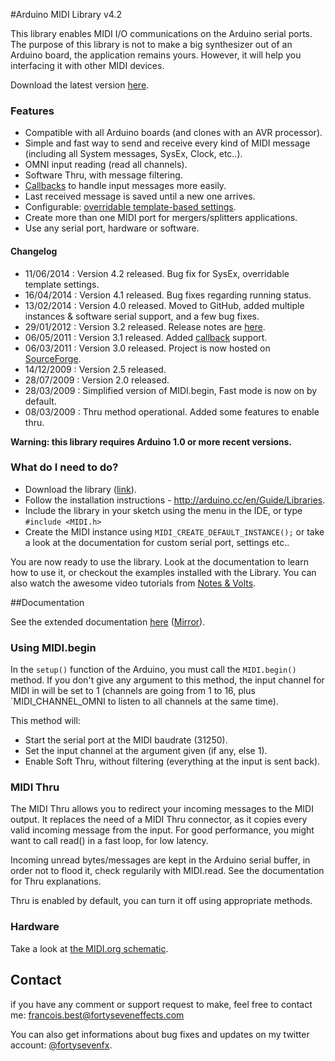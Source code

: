 #Arduino MIDI Library v4.2

This library enables MIDI I/O communications on the Arduino serial ports.
The purpose of this library is not to make a big synthesizer out of an Arduino board, the application remains yours. However, it will help you interfacing it with other MIDI devices.

Download the latest version [here](https://github.com/FortySevenEffects/arduino_midi_library/releases/latest).

### Features
* Compatible with all Arduino boards (and clones with an AVR processor).
* Simple and fast way to send and receive every kind of MIDI message (including all System messages, SysEx, Clock, etc..).
* OMNI input reading (read all channels).
* Software Thru, with message filtering.
* [Callbacks](http://playground.arduino.cc/Main/MIDILibraryCallbacks) to handle input messages more easily.
* Last received message is saved until a new one arrives.
* Configurable: [overridable template-based settings](http://arduinomidilib.fortyseveneffects.com/a00013.html#details).
* Create more than one MIDI port for mergers/splitters applications.
* Use any serial port, hardware or software.


#### Changelog
* 11/06/2014 : Version 4.2 released. Bug fix for SysEx, overridable template settings.
* 16/04/2014 : Version 4.1 released. Bug fixes regarding running status.
* 13/02/2014 : Version 4.0 released. Moved to GitHub, added multiple instances & software serial support, and a few bug fixes.
* 29/01/2012 : Version 3.2 released. Release notes are [here](http://sourceforge.net/news/?group_id=265194).
* 06/05/2011 : Version 3.1 released. Added [callback](http://playground.arduino.cc/Main/MIDILibraryCallbacks) support.
* 06/03/2011 : Version 3.0 released. Project is now hosted on [SourceForge](http://sourceforge.net/projects/arduinomidilib).
* 14/12/2009 : Version 2.5 released.
* 28/07/2009 : Version 2.0 released.
* 28/03/2009 : Simplified version of MIDI.begin, Fast mode is now on by default.
* 08/03/2009 : Thru method operational. Added some features to enable thru.



**__Warning: this library requires Arduino 1.0 or more recent versions.__**


### What do I need to do?

* Download the library ([link](https://github.com/FortySevenEffects/arduino_midi_library/releases/latest)).
* Follow the installation instructions - http://arduino.cc/en/Guide/Libraries.
* Include the library in your sketch using the menu in the IDE, or type `#include <MIDI.h>`
* Create the MIDI instance using `MIDI_CREATE_DEFAULT_INSTANCE();` or take a look at the documentation for custom serial port, settings etc..

You are now ready to use the library. Look at the documentation to learn how to use it, or checkout the examples installed with the Library.
You can also watch the awesome video tutorials from [Notes & Volts](https://www.youtube.com/playlist?list=PL4_gPbvyebyH2xfPXePHtx8gK5zPBrVkg).


##Documentation

See the extended documentation [here](http://arduinomidilib.fortyseveneffects.com) ([Mirror](http://fortyseveneffects.github.io/arduino_midi_library/)).

### Using MIDI.begin

In the `setup()` function of the Arduino, you must call the `MIDI.begin()` method. If you don't give any argument to this method, the input channel for MIDI in will be set to 1 (channels are going from 1 to 16, plus `MIDI_CHANNEL_OMNI to listen to all channels at the same time).

This method will:
* Start the serial port at the MIDI baudrate (31250).
* Set the input channel at the argument given (if any, else 1).
* Enable Soft Thru, without filtering (everything at the input is sent back).



### MIDI Thru

The MIDI Thru allows you to redirect your incoming messages to the MIDI output. It replaces the need of a MIDI Thru connector, as it copies every valid incoming message from the input. For good performance, you might want to call read() in a fast loop, for low latency.

Incoming unread bytes/messages are kept in the Arduino serial buffer, in order not to flood it, check regularily with MIDI.read. See the documentation for Thru explanations.

Thru is enabled by default, you can turn it off using appropriate methods.


### Hardware

Take a look at [the MIDI.org schematic](http://www.midi.org/techspecs/electrispec.php).


## Contact
if you have any comment or support request to make, feel free to contact me: francois.best@fortyseveneffects.com

You can also get informations about bug fixes and updates on my twitter account: [@fortysevenfx](http://twitter.com/fortysevenfx).
